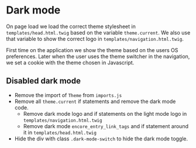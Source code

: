 # Dark mode

On page load we load the correct theme stylesheet in `templates/head.html.twig` based on the variable `theme.current`.
We also use that variable to show the correct logo in `templates/navigation.html.twig`.

First time on the application we show the theme based on the users OS preferences.
Later when the user uses the theme switcher in the navigation, we set a cookie with the theme chosen in Javascript.


## Disabled dark mode

- Remove the import of `Theme` from `imports.js`
- Remove all `theme.current` if statements and remove the dark mode code.
    - Remove dark mode logo and if statements on the light mode logo in `templates/navigation.html.twig`
    - Remove dark mode `encore_entry_link_tags` and if statement around it in `templates/head.html.twig`
- Hide the div with class `.dark-mode-switch` to hide the dark mode toggle.
